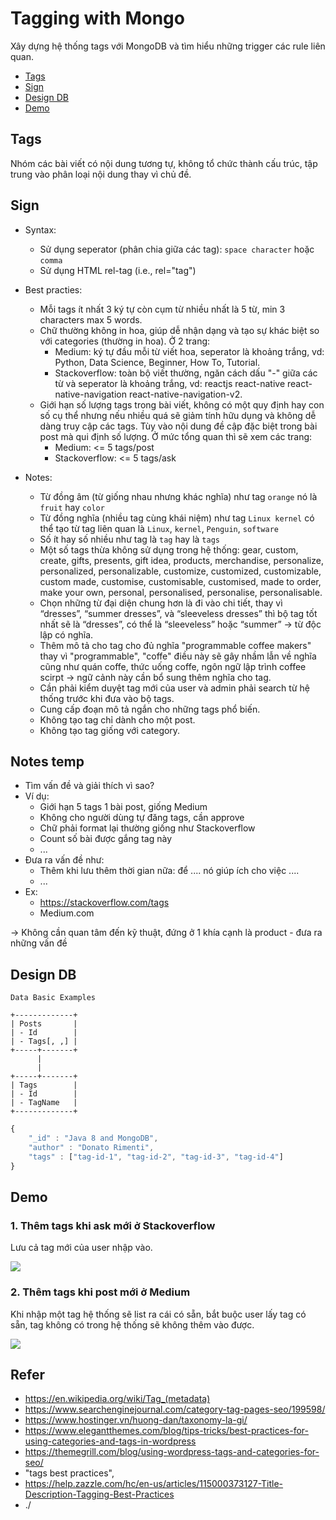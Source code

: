 # Tagging with Mongo

Xây dựng hệ thống tags với MongoDB và tìm hiểu những trigger các rule liên quan.

* [Tags](#tags)
* [Sign](#sign)
* [Design DB](#design-db)
* [Demo](#demo)

## Tags

Nhóm các bài viết có nội dung tương tự, không tổ chức thành cấu trúc, tập trung vào phân loại nội dung thay vì chủ đề.

## Sign

- Syntax:
  - Sử dụng seperator (phân chia giữa các tag): `space character` hoặc `comma`
  - Sử dụng HTML rel-tag (i.e., rel="tag") 


  
- Best practies:
  - Mỗi tags ít nhất 3 ký tự còn cụm từ nhiều nhất là 5 từ, min 3 characters max 5 words.
  - Chữ  thường không in hoa, giúp dễ nhận dạng và tạo sự khác biệt so với categories (thường in hoa). Ở 2 trang:
    - Medium: ký tự đầu mỗi từ viết hoa, seperator là khoảng trắng, vd: Python, Data Science, Beginner, How To, Tutorial.
    - Stackoverflow: toàn bộ viết thường, ngăn cách dấu "-" giữa các từ và seperator là khoảng trắng, vd: reactjs react-native 
react-native-navigation react-native-navigation-v2.
  - Giới hạn số lượng tags trong bài viết, không có một quy định hay con số cụ thể nhưng nếu nhiều quá sẽ giảm tính hữu dụng và không dễ dàng truy cập các tags. Tùy vào nội dung đề cập đặc biệt trong bài post mà qui định số lượng. Ở mức tổng quan thì sẽ xem các trang:
    - Medium: <= 5 tags/post
    - Stackoverflow: <= 5 tags/ask

- Notes:
  - Từ đồng âm (từ giống nhau nhưng khác nghĩa) như tag `orange` nó là `fruit` hay `color`
  - Từ đồng nghĩa (nhiều tag cùng khái niệm) như tag `Linux kernel` có thể tạo từ tag liên quan là `Linux`, `kernel`, `Penguin`, `software`
  - Số ít hay số nhiều như tag là `tag` hay là `tags` 
  - Một số tags thừa không sử dụng trong hệ thống: gear, custom, create, gifts,  presents, gift idea, products, merchandise, personalize, personalized, personalizable, customize, customized, customizable, custom made, customise, customisable, customised, made to order,  make your own, personal, personalised, personalise, personalisable.
  - Chọn những từ đại diện chung hơn là đi vào chi tiết, thay vì “dresses”, “summer dresses”, và “sleeveless dresses” thì bộ tag tốt nhất sẽ là “dresses”, có thể là “sleeveless” hoặc “summer” -> từ độc lập có nghĩa.
  - Thêm mô tả cho tag cho đủ nghĩa "programmable coffee makers" thay vì "programmable", "coffe" điều này sẽ gây nhầm lẫn về nghĩa cũng như quán coffe, thức uống coffe, ngôn ngữ lập trình coffee scirpt -> ngữ cảnh này cần bổ sung thêm nghĩa cho tag.
  - Cần phải kiểm duyệt tag mới của user và admin phải search từ hệ thống trước khi đưa vào bộ tags.
  - Cung cấp đoạn mô tả ngắn cho những tags phổ biến.
  - Không tạo tag chỉ dành cho một post.
  - Không tạo tag giống với category.

## Notes temp

- Tìm vấn đề và giải thích vì sao?
- Ví dụ:
  - Giới hạn 5 tags 1 bài post, giống Medium
  - Không cho người dùng tự đăng tags, cần approve
  - Chữ phải format lại thường giống như Stackoverflow
  - Count số bài được gắng tag này
  - ...
- Đưa ra vấn đề như:
  - Thêm khi lưu thêm thời gian nữa: để .... nó giúp ích cho việc ....
  - ...
- Ex:
  - https://stackoverflow.com/tags
  - Medium.com

-> Không cần quan tâm đến kỹ thuật, đứng ở 1 khía cạnh là product - đưa ra những vấn đề

## Design DB


```text
Data Basic Examples           
            
+-------------+
| Posts       |
| - Id        |  
| - Tags[, ,] |   
+-----+-------+
      |
      |
+-----+-------+
| Tags        |
| - Id        |  
| - TagName   |   
+-------------+
```

```javascript
{
    "_id" : "Java 8 and MongoDB",
    "author" : "Donato Rimenti",
    "tags" : ["tag-id-1", "tag-id-2", "tag-id-3", "tag-id-4"]
}
```

## Demo

### 1. Thêm tags khi ask mới ở Stackoverflow

Lưu cả tag mới của user nhập vào.

<img src="https://im4.ezgif.com/tmp/ezgif-4-e0d5c140c94c.gif"/>

### 2. Thêm tags khi post mới ở Medium

Khi nhập một tag hệ thống sẽ list ra cái có sẵn, bắt buộc user lấy tag có sẵn, tag không có trong hệ thống sẽ không thêm vào được.

<img src="https://im4.ezgif.com/tmp/ezgif-4-b638e106a07e.gif"/>

## Refer

- https://en.wikipedia.org/wiki/Tag_(metadata)
- https://www.searchenginejournal.com/category-tag-pages-seo/199598/
- https://www.hostinger.vn/huong-dan/taxonomy-la-gi/
- https://www.elegantthemes.com/blog/tips-tricks/best-practices-for-using-categories-and-tags-in-wordpress
- https://themegrill.com/blog/using-wordpress-tags-and-categories-for-seo/
- "tags best practices", 
- https://help.zazzle.com/hc/en-us/articles/115000373127-Title-Description-Tagging-Best-Practices
- ./
